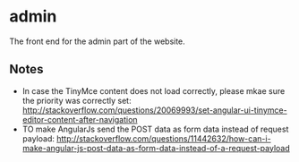 admin
=====

The front end for the admin part of the website.

Notes
------
- In case the TinyMce content does not load correctly, please mkae sure the priority was correctly set: http://stackoverflow.com/questions/20069993/set-angular-ui-tinymce-editor-content-after-navigation
- TO make AngularJs send the POST data as form data instead of request payload: http://stackoverflow.com/questions/11442632/how-can-i-make-angular-js-post-data-as-form-data-instead-of-a-request-payload